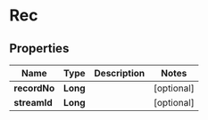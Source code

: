 # Rec

## Properties
Name | Type | Description | Notes
------------ | ------------- | ------------- | -------------
**recordNo** | **Long** |  |  [optional]
**streamId** | **Long** |  |  [optional]
